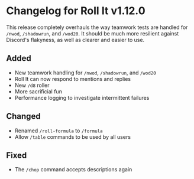 # Changelog for Roll It v1.12.0

This release completely overhauls the way teamwork tests are handled for `/nwod`, `/shadowrun`, and `/wod20`. It should be much more resilient against Discord's flakyness, as well as clearer and easier to use.

## Added

* New teamwork handling for `/nwod`, `/shadowrun`, and `/wod20`
* Roll It can now respond to mentions and replies
* New `/d8` roller
* More sacrificial fun
* Performance logging to investigate intermittent failures

## Changed

* Renamed `/roll-formula` to `/formula`
* Allow `/table` commands to be used by all users

## Fixed

* The `/chop` command accepts descriptions again
